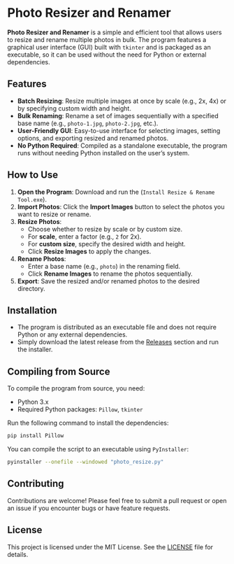 
# Photo Resizer and Renamer

**Photo Resizer and Renamer** is a simple and efficient tool that allows users to resize and rename multiple photos in bulk. The program features a graphical user interface (GUI) built with `tkinter` and is packaged as an executable, so it can be used without the need for Python or external dependencies.

## Features

- **Batch Resizing**: Resize multiple images at once by scale (e.g., 2x, 4x) or by specifying custom width and height.
- **Bulk Renaming**: Rename a set of images sequentially with a specified base name (e.g., `photo-1.jpg`, `photo-2.jpg`, etc.).
- **User-Friendly GUI**: Easy-to-use interface for selecting images, setting options, and exporting resized and renamed photos.
- **No Python Required**: Compiled as a standalone executable, the program runs without needing Python installed on the user’s system.

## How to Use

1. **Open the Program**: Download and run the (`Install Resize & Rename Tool.exe`).
2. **Import Photos**: Click the **Import Images** button to select the photos you want to resize or rename.
3. **Resize Photos**:
   - Choose whether to resize by scale or by custom size.
   - For **scale**, enter a factor (e.g., `2` for 2x).
   - For **custom size**, specify the desired width and height.
   - Click **Resize Images** to apply the changes.
4. **Rename Photos**:
   - Enter a base name (e.g., `photo`) in the renaming field.
   - Click **Rename Images** to rename the photos sequentially.
5. **Export**: Save the resized and/or renamed photos to the desired directory.

## Installation

- The program is distributed as an executable file and does not require Python or any external dependencies.
- Simply download the latest release from the [Releases](https://github.com/your-username/photo-resizer/releases) section and run the installer.

## Compiling from Source

To compile the program from source, you need:
- Python 3.x
- Required Python packages: `Pillow`, `tkinter`

Run the following command to install the dependencies:

```bash
pip install Pillow
```

You can compile the script to an executable using `PyInstaller`:

```bash
pyinstaller --onefile --windowed "photo_resize.py"
```

## Contributing

Contributions are welcome! Please feel free to submit a pull request or open an issue if you encounter bugs or have feature requests.

## License

This project is licensed under the MIT License. See the [LICENSE](https://github.com/your-username/photo-resizer/blob/master/LICENSE) file for details.
